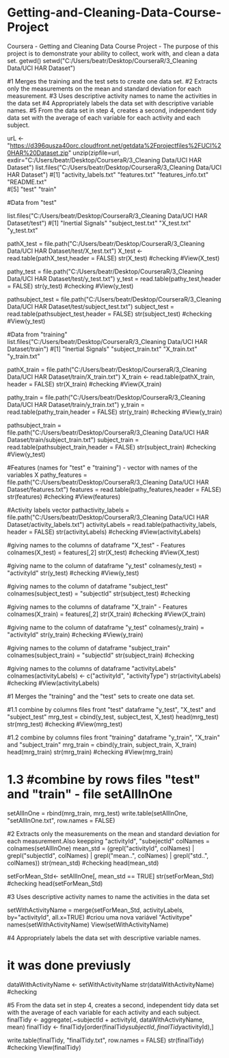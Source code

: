 # Getting-and-Cleaning-Data-Course-Project
Coursera - Getting and Cleaning Data Course Project - The purpose of this project is to demonstrate your ability to collect, work with, and clean a data set.
getwd()
setwd("C:/Users/beatr/Desktop/CourseraR/3_Cleaning Data/UCI HAR Dataset")

#1 Merges the training and the test sets to create one data set.
#2 Extracts only the measurements on the mean and standard deviation for each measurement.
#3 Uses descriptive activity names to name the activities in the data set
#4 Appropriately labels the data set with descriptive variable names.
#5 From the data set in step 4, creates a second, independent tidy data set with the average of each variable for each activity and each subject.

urL <- "https://d396qusza40orc.cloudfront.net/getdata%2Fprojectfiles%2FUCI%20HAR%20Dataset.zip"
unzip(zipfile=url, exdir="C:/Users/beatr/Desktop/CourseraR/3_Cleaning Data/UCI HAR Dataset")
list.files("C:/Users/beatr/Desktop/CourseraR/3_Cleaning Data/UCI HAR Dataset")
#[1] "activity_labels.txt" "features.txt"        "features_info.txt"   "README.txt"         
#[5] "test"                "train"

#Data from "test"

list.files("C:/Users/beatr/Desktop/CourseraR/3_Cleaning Data/UCI HAR Dataset/test")
#[1] "Inertial Signals" "subject_test.txt" "X_test.txt"       "y_test.txt"

pathX_test = file.path("C:/Users/beatr/Desktop/CourseraR/3_Cleaning Data/UCI HAR Dataset/test/X_test.txt")
X_test <- read.table(pathX_test,header = FALSE)
str(X_test) #checking
#View(X_test)

pathy_test = file.path("C:/Users/beatr/Desktop/CourseraR/3_Cleaning Data/UCI HAR Dataset/test/y_test.txt")
y_test = read.table(pathy_test,header = FALSE)
str(y_test) #checking
#View(y_test)

pathsubject_test = file.path("C:/Users/beatr/Desktop/CourseraR/3_Cleaning Data/UCI HAR Dataset/test/subject_test.txt")
subject_test = read.table(pathsubject_test,header = FALSE)
str(subject_test) #checking
#View(y_test)

#Data from "training"
list.files("C:/Users/beatr/Desktop/CourseraR/3_Cleaning Data/UCI HAR Dataset/train")
#[1] "Inertial Signals"  "subject_train.txt" "X_train.txt"       "y_train.txt"

pathX_train = file.path("C:/Users/beatr/Desktop/CourseraR/3_Cleaning Data/UCI HAR Dataset/train/X_train.txt")
X_train <- read.table(pathX_train, header = FALSE)
str(X_train) #checking
#View(X_train)

pathy_train = file.path("C:/Users/beatr/Desktop/CourseraR/3_Cleaning Data/UCI HAR Dataset/train/y_train.txt")
y_train = read.table(pathy_train,header = FALSE)
str(y_train) #checking
#View(y_train)

pathsubject_train = file.path("C:/Users/beatr/Desktop/CourseraR/3_Cleaning Data/UCI HAR Dataset/train/subject_train.txt")
subject_train = read.table(pathsubject_train,header = FALSE)
str(subject_train) #checking
#View(y_test)

#Features (names for "test" e "training") - vector with names of the variables X
pathy_features = file.path("C:/Users/beatr/Desktop/CourseraR/3_Cleaning Data/UCI HAR Dataset/features.txt")
features = read.table(pathy_features,header = FALSE)
str(features) #checking
#View(features)

#Activity labels vector
pathactivity_labels = file.path("C:/Users/beatr/Desktop/CourseraR/3_Cleaning Data/UCI HAR Dataset/activity_labels.txt")
activityLabels = read.table(pathactivity_labels, header = FALSE)
str(activityLabels) #checking
#View(activityLabels)

#giving names to the columns of dataframe "X_test" - Features
colnames(X_test) = features[,2]
str(X_test) #checking
#View(X_test)

#giving name to the column of dataframe "y_test"
colnames(y_test) = "activityId" 
str(y_test) #checking
#View(y_test)

#giving names to the column of dataframe "subject_test"
colnames(subject_test) = "subjectId" 
str(subject_test) #checking

#giving names to the columns of dataframe "X_train" - Features
colnames(X_train) = features[,2] 
str(X_train) #checking
#View(X_train)

#giving name to the column of dataframe "y_test"
colnames(y_train) = "activityId" 
str(y_train) #checking
#View(y_train)

#giving names to the column of dataframe "subject_train"
colnames(subject_train) = "subjectId" 
str(subject_train) #checking

#giving names to the columns of dataframe "activityLabels"
colnames(activityLabels) <- c("activityId", "activityType") 
str(activityLabels) #checking
#View(activityLabels)

#1 Merges the "training" and the "test" sets to create one data set.

#1.1 combine by columns files front "test" dataframe "y_test", "X_test" and "subject_test" 
mrg_test = cbind(y_test, subject_test, X_test)
head(mrg_test)
str(mrg_test) #checking
#View(mrg_test)

#1.2 combine by columns files front "training" dataframe "y_train", "X_train" and "subject_train"
mrg_train = cbind(y_train, subject_train, X_train)
head(mrg_train)
str(mrg_train) #checking
#View(mrg_train)

# 1.3 #combine by rows files "test" and "train" - file setAllInOne
setAllInOne = rbind(mrg_train, mrg_test) 
write.table(setAllInOne, "setAllInOne.txt", row.names = FALSE)

#2 Extracts only the measurements on the mean and standard deviation for each measurement.Also keepping "activityId", "subejectId"
colNames = colnames(setAllInOne) 
mean_std = (grepl("activityId", colNames) | grepl("subjectId", colNames) | grepl("mean..", colNames) | grepl("std..", colNames))
str(mean_std) #checking
head(mean_std)

setForMean_Std<- setAllInOne[, mean_std == TRUE]
str(setForMean_Std) #checking
head(setForMean_Std)

#3 Uses descriptive activity names to name the activities in the data set

setWithActivityName = merge(setForMean_Std, activityLabels, by="activityId", all.x=TRUE) #criou uma nova variável "Activitype"
names(setWithActivityName)
View(setWithActivityName)

#4 Appropriately labels the data set with descriptive variable names.
# it was done previusly
dataWithActivityName <- setWithActivityName
str(dataWithActivityName) #checking

#5 From the data set in step 4, creates a second, independent tidy data set with the average of each variable for each activity and each subject.
finalTidy <- aggregate(.~subjectId + activityId, dataWithActivityName, mean)
finalTidy <- finalTidy[order(finalTidy$subjectId, finalTidy$activityId),]

write.table(finalTidy, "finalTidy.txt", row.names = FALSE)
str(finalTidy) #checking
View(finalTidy)
